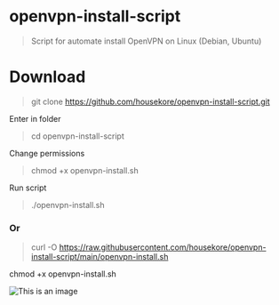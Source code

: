 # openvpn-install-script
> Script for automate install OpenVPN on Linux (Debian, Ubuntu) 

# Download
> git clone  https://github.com/housekore/openvpn-install-script.git

Enter in folder
> cd openvpn-install-script

Change permissions
> chmod +x openvpn-install.sh

Run script
> ./openvpn-install.sh

### Or 
> curl -O https://raw.githubusercontent.com/housekore/openvpn-install-script/main/openvpn-install.sh

chmod +x openvpn-install.sh


![This is an image](https://gcdnb.pbrd.co/images/XfqmBxdIG1W8.png?o=1)

